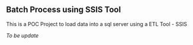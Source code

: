 ## Batch Process using SSIS Tool

This is a POC Project to load data into a sql server using a ETL Tool - SSIS

_To be update_